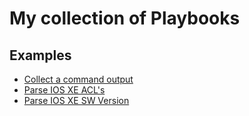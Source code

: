 # My collection of Playbooks

## Examples

- [Collect a command output](collect-command.md)
- [Parse IOS XE ACL's](ios-genie-show-acl.md)
- [Parse IOS XE SW Version](ios-genie-show-ver.md)